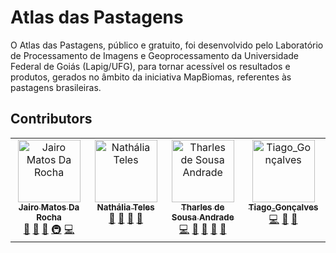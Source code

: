 # Atlas das Pastagens

O Atlas das Pastagens, público e gratuito, foi desenvolvido pelo Laboratório de Processamento de Imagens e Geoprocessamento da Universidade Federal de Goiás (Lapig/UFG), para tornar acessível os resultados e produtos, gerados no âmbito da iniciativa MapBiomas, referentes às pastagens brasileiras.

## Contributors

<!-- ALL-CONTRIBUTORS-LIST:START - Do not remove or modify this section -->
<!-- prettier-ignore-start -->
<!-- markdownlint-disable -->
<table>
  <tbody>
    <tr>
      <td align="center" valign="top" width="14.28%"><a href="http://jairomr.com.br"><img src="https://avatars.githubusercontent.com/u/7321240?v=4?s=100" width="100px;" alt="Jairo Matos Da Rocha"/><br /><sub><b>Jairo Matos Da Rocha</b></sub></a><br /><a href="https://github.com/lapig-ufg/atlas-pastagens/lapig-ufg/atlas-pastagens/commits?author=jairomr" title="Documentation">📖</a> <a href="#maintenance-jairomr" title="Maintenance">🚧</a> <a href="https://github.com/lapig-ufg/atlas-pastagens/lapig-ufg/atlas-pastagens/pulls?q=is%3Apr+reviewed-by%3Ajairomr" title="Reviewed Pull Requests">👀</a> <a href="#infra-jairomr" title="Infrastructure (Hosting, Build-Tools, etc)">🚇</a> <a href="https://github.com/lapig-ufg/atlas-pastagens/lapig-ufg/atlas-pastagens/commits?author=jairomr" title="Code">💻</a></td>
      <td align="center" valign="top" width="14.28%"><a href="https://github.com/telesnathalia"><img src="https://avatars.githubusercontent.com/u/67981646?v=4?s=100" width="100px;" alt="Nathália Teles"/><br /><sub><b>Nathália Teles</b></sub></a><br /><a href="#maintenance-telesnathalia" title="Maintenance">🚧</a> <a href="https://github.com/lapig-ufg/atlas-pastagens/lapig-ufg/atlas-pastagens/pulls?q=is%3Apr+reviewed-by%3Atelesnathalia" title="Reviewed Pull Requests">👀</a> <a href="https://github.com/lapig-ufg/atlas-pastagens/lapig-ufg/atlas-pastagens/commits?author=telesnathalia" title="Documentation">📖</a> <a href="#ideas-telesnathalia" title="Ideas, Planning, & Feedback">🤔</a></td>
      <td align="center" valign="top" width="14.28%"><a href="https://www.linkedin.com/in/tharles-andrade-07228316a/"><img src="https://avatars.githubusercontent.com/u/26191865?v=4?s=100" width="100px;" alt="Tharles de Sousa Andrade"/><br /><sub><b>Tharles de Sousa Andrade</b></sub></a><br /><a href="https://github.com/lapig-ufg/atlas-pastagens/lapig-ufg/atlas-pastagens/commits?author=tharlestsa" title="Code">💻</a> <a href="#design-tharlestsa" title="Design">🎨</a> <a href="https://github.com/lapig-ufg/atlas-pastagens/lapig-ufg/atlas-pastagens/commits?author=tharlestsa" title="Documentation">📖</a> <a href="#maintenance-tharlestsa" title="Maintenance">🚧</a> <a href="https://github.com/lapig-ufg/atlas-pastagens/lapig-ufg/atlas-pastagens/pulls?q=is%3Apr+reviewed-by%3Atharlestsa" title="Reviewed Pull Requests">👀</a></td>
      <td align="center" valign="top" width="14.28%"><a href="https://github.com/James-jamames"><img src="https://avatars.githubusercontent.com/u/89362354?v=4?s=100" width="100px;" alt="Tiago_Gonçalves"/><br /><sub><b>Tiago_Gonçalves</b></sub></a><br /><a href="https://github.com/lapig-ufg/atlas-pastagens/lapig-ufg/atlas-pastagens/commits?author=James-jamames" title="Code">💻</a> <a href="https://github.com/lapig-ufg/atlas-pastagens/lapig-ufg/atlas-pastagens/commits?author=James-jamames" title="Documentation">📖</a> <a href="#design-James-jamames" title="Design">🎨</a></td>
    </tr>
  </tbody>
</table>

<!-- markdownlint-restore -->
<!-- prettier-ignore-end -->

<!-- ALL-CONTRIBUTORS-LIST:END -->

